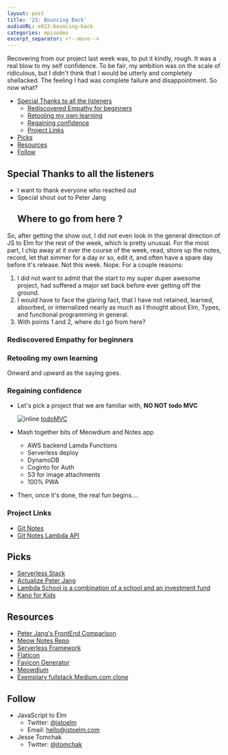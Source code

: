 ```yaml
---
layout: post
title: '23: Bouncing Back'
audioURL: e023-bouncing-back
categories: episodes
excerpt_separator: <!--more-->
---
```


Recovering from our project last week was, to put it kindly, rough. It was a real blow to my self confidence. To be fair, my ambition was on the scale of ridiculous, but I didn't think that I would be utterly and completely shellacked. The feeling I had was complete failure and disappointment. So now what?

<!--more-->

<!-- TOC -->

* [Special Thanks to all the listeners](#special-thanks-to-all-the-listeners)
  * [Rediscovered Empathy for beginners](#rediscovered-empathy-for-beginners)
  * [Retooling my own learning](#retooling-my-own-learning)
  * [Regaining confidence](#regaining-confidence)
  * [Project Links](#project-links)
* [Picks](#picks)
* [Resources](#resources)
* [Follow](#follow)

<!-- /TOC -->

## Special Thanks to all the listeners

* I want to thank everyone who reached out
* Special shout out to Peter Jang
  ## Where to go from here ?

So, after getting the show out, I did not even look in the general direction of JS to Elm for the rest of the week, which is pretty unusual. For the most part, I chip away at it over the course of the week, read, shore up the notes, record, let that simmer for a day or so, edit it, and often have a spare day before it's release. Not this week. Nope. For a couple reasons:

1. I did not want to admit that the start to my super duper awesome project, had suffered a major set back before ever getting off the ground.
2. I would have to face the glaring fact, that I have not retained, learned, absorbed, or internalized nearly as much as I thought about Elm, Types, and functional programming in general.
3. With points 1 and 2, where do I go from here?

### Rediscovered Empathy for beginners

### Retooling my own learning

Onward and upward as the saying goes.

### Regaining confidence

* Let's pick a project that we are familiar with, **NO NOT todo MVC**

  ![inline](https://cdn-images-1.medium.com/max/2000/1*g6c8GzN-fkt4wi1liJGdhA.jpeg)
  [todoMVC](https://medium.freecodecamp.org/every-time-you-build-a-to-do-list-app-a-puppy-dies-505b54637a5d)

* Mash together bits of Meowdium and Notes app

  * AWS backend Lamda Functions
  * Serverless deploy
  * DynamoDB
  * Coginto for Auth
  * S3 for image attachments
  * 100% PWA

* Then, once it's done, the real fun begins....

### Project Links

* [Git Notes](https://github.com/jtomchak/git-notes-app)
* [Git Notes Lambda API](https://github.com/jtomchak/git-notes-app-api)

## Picks

* [Serverless Stack](https://www.patreon.com/serverless_stack)
* [Actualize Peter Jang](http://anyonecanlearntocode.com/)
* [Lambda School is a combination of a school and an investment fund](https://lambdaschool.com/)
* [Kano for Kids](https://kano.me/)

## Resources

* [Peter Jang's FrontEnd Comparison](https://medium.com/actualize-network/comparing-frontend-frameworks-part-1-introduction-6cf3d49e42cf)
* [Meow Notes Repo](https://github.com/jtomchak/git-notes-app)
* [Serverless Framework](https://serverless.com/blog/serverless-express-rest-api/)
* [Flaticon](https://www.flaticon.com)
* [Favicon Generator](https://realfavicongenerator.net)
* [Meowdium](https://happy-curran-f56088.netlify.com)
* [Exemplary fullstack Medium.com clone](https://github.com/gothinkster/realworld)

## Follow

* JavaScript to Elm
  * Twitter: [@jstoelm](https://twitter.com/jstoelm)
  * Email: [hello@jstoelm.com](mailto:hello@jstoelm.com)
* Jesse Tomchak
  * Twitter: [@jtomchak](https://twitter.com/jtomchak)
